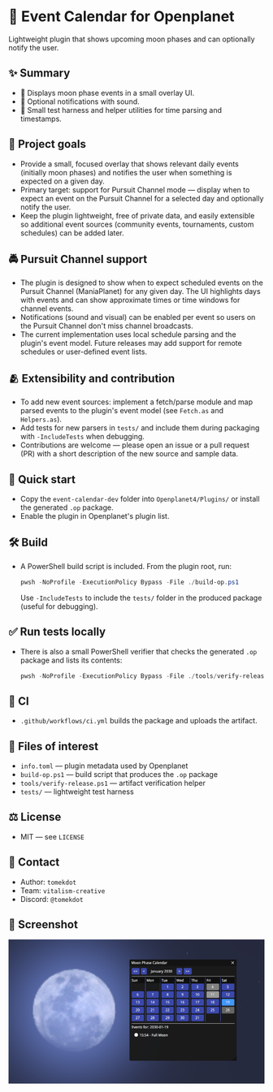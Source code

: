# 📅 Event Calendar for Openplanet

Lightweight plugin that shows upcoming moon phases and can optionally notify the user.

## ✨ Summary

- 🌙 Displays moon phase events in a small overlay UI.
- 🔔 Optional notifications with sound.
- 🧪 Small test harness and helper utilities for time parsing and timestamps.

## 🎯 Project goals

- Provide a small, focused overlay that shows relevant daily events (initially moon phases) and notifies the user when something is expected on a given day.
- Primary target: support for Pursuit Channel mode — display when to expect an event on the Pursuit Channel for a selected day and optionally notify the user.
- Keep the plugin lightweight, free of private data, and easily extensible so additional event sources (community events, tournaments, custom schedules) can be added later.

## 🚔 Pursuit Channel support

- The plugin is designed to show when to expect scheduled events on the Pursuit Channel (ManiaPlanet) for any given day. The UI highlights days with events and can show approximate times or time windows for channel events.
- Notifications (sound and visual) can be enabled per event so users on the Pursuit Channel don't miss channel broadcasts.
- The current implementation uses local schedule parsing and the plugin's event model. Future releases may add support for remote schedules or user-defined event lists.

## 🫂 Extensibility and contribution

- To add new event sources: implement a fetch/parse module and map parsed events to the plugin's event model (see `Fetch.as` and `Helpers.as`).
- Add tests for new parsers in `tests/` and include them during packaging with `-IncludeTests` when debugging.
- Contributions are welcome — please open an issue or a pull request (PR) with a short description of the new source and sample data.

## 🚀 Quick start

- Copy the `event-calendar-dev` folder into `Openplanet4/Plugins/` or install the generated `.op` package.
- Enable the plugin in Openplanet's plugin list.

## 🛠️ Build

- A PowerShell build script is included. From the plugin root, run:

  ```powershell
  pwsh -NoProfile -ExecutionPolicy Bypass -File ./build-op.ps1
  ```

  Use `-IncludeTests` to include the `tests/` folder in the produced package (useful for debugging).

## ✅ Run tests locally

- There is also a small PowerShell verifier that checks the generated `.op` package and lists its contents:

  ```powershell
  pwsh -NoProfile -ExecutionPolicy Bypass -File ./tools/verify-release.ps1
  ```

## 🔁 CI

- `.github/workflows/ci.yml` builds the package and uploads the artifact.

## 📁 Files of interest

- `info.toml` — plugin metadata used by Openplanet
- `build-op.ps1` — build script that produces the `.op` package
- `tools/verify-release.ps1` — artifact verification helper
- `tests/` — lightweight test harness

## ⚖️ License

- MIT — see `LICENSE`

## 👤 Contact

- Author: `tomekdot`
- Team: `vitalism-creative`
- Discord: `@tomekdot`

## 📸 Screenshot

![Moon Phase Calendar screenshot](assets/screenshots/screenshot-01.png)